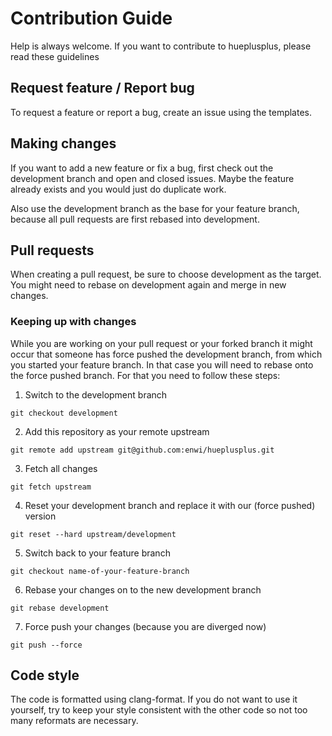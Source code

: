 # Contribution Guide
Help is always welcome. If you want to contribute to hueplusplus, please read these guidelines

## Request feature / Report bug
To request a feature or report a bug, create an issue using the templates.

## Making changes
If you want to add a new feature or fix a bug, first check out the development branch and open and closed issues.
Maybe the feature already exists and you would just do duplicate work.

Also use the development branch as the base for your feature branch, because all pull requests are first rebased into development.

## Pull requests
When creating a pull request, be sure to choose development as the target.
You might need to rebase on development again and merge in new changes.

### Keeping up with changes
While you are working on your pull request or your forked branch it might occur that 
someone has force pushed the development branch, from which you started your feature branch. 
In that case you will need to rebase onto the force pushed branch. For that you need to follow these steps:

1.  Switch to the development branch
```
git checkout development
```
2.  Add this repository as your remote upstream
```
git remote add upstream git@github.com:enwi/hueplusplus.git
```
3.  Fetch all changes
```
git fetch upstream
```
4.  Reset your development branch and replace it with our (force pushed) version
```
git reset --hard upstream/development
```
5.  Switch back to your feature branch
```
git checkout name-of-your-feature-branch
```
6.  Rebase your changes on to the new development branch
```
git rebase development
```
7.  Force push your changes (because you are diverged now)
```
git push --force
```


## Code style
The code is formatted using clang-format. If you do not want to use it yourself, try to keep your style consistent with the other code
so not too many reformats are necessary.
